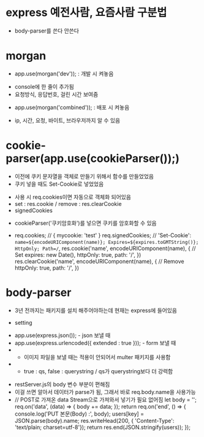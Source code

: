 # express 예전사람, 요즘사람 구분법
- body-parser를 쓴다 안쓴다

# morgan
- app.use(morgan('dev')); : 개발 시 켜놓음
+ console에 한 줄이 추가됨
+ 요청방식, 응답번호, 걸린 시간 보여줌
- app.use(morgan('combined')); : 배포 시 켜놓음
+ ip, 시간, 요청, 바이트, 브라우저까지 알 수 있음

# cookie-parser(app.use(cookieParser());)
* 이전에 쿠키 문자열을 객체로 만들기 위해서 함수를 만들었었음
* 쿠키 넣을 때도 Set-Cookie로 넣었었음
- 사용 시 req.cookies이면 자동으로 객체화 되어있음
- set : res.cookie / remove : res.clearCookie
- signedCookies
+ cookieParser('쿠키암호화')를 넣으면 쿠키를 암호화할 수 있음
- req.cookies; // { mycookie: 'test' }
  req.signedCookies;
  // 'Set-Cookie': `name=${encodeURIComponent(name)}; Expires=${expires.toGMTString()}; HttpOnly; Path=/`,
  res.cookie('name', encodeURIComponent(name), { // Set
      expires: new Date(),
      httpOnly: true,
      path: '/',
  })
  res.clearCookie('name', encodeURIComponent(name), { // Remove
      httpOnly: true,
      path: '/',
  })


# body-parser
* 3년 전까지는 패키지를 설치 해주어야하는데 현재는 express에 들어있음
- setting 
+ app.use(express.json()); - json 보낼 때
+ app.use(express.urlencoded({ extended : true })); - form 보낼 때
+ + 이미지 파일을 보낼 때는 적용이 안되어서 multer 패키지를 사용함
+ + true : qs, false : querystring / qs가 querystring보다 더 강력함
- restServer.js의 body 변수 부분이 편해짐
- 이걸 쓰면 알아서 데이터가 parse가 됨, 그래서 바로 req.body.name을 사용가능
- // POST로 가져온 data Stream으로 가져와서 넣기가 필요 없어짐
  let body = '';
  req.on('data', (data) => {
      body += data;
  });
  return req.on('end', () => {
      console.log('PUT 본문(Body) :', body);
      users[key] = JSON.parse(body).name;
      res.writeHead(200, { 'Content-Type': 'text/plain; charset=utf-8'});
      return res.end(JSON.stringify(users));
  });

